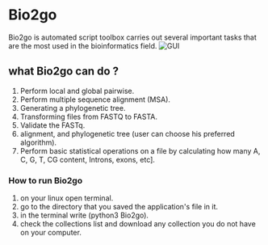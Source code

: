 # Bio2go
 Bio2go is automated script toolbox carries out several important tasks that are the most used in the bioinformatics field.
![GUI](https://user-images.githubusercontent.com/87371580/178114398-7f4fdf0b-fba0-4ec0-bbc8-5b27e15979b5.png)

## what Bio2go can do ?
1.	Perform local and global pairwise.
2.	Perform multiple sequence alignment (MSA).
3.	Generating a phylogenetic tree.
4.	Transforming files from FASTQ to FASTA.
5.	Validate the FASTq.
6.	alignment, and phylogenetic tree (user can choose his preferred algorithm).
7.	Perform basic statistical operations on a file by calculating how many A, C, G, T, CG content, Introns, exons, etc].

### How to run Bio2go 
1. on your linux open terminal. 
2. go to the directory that you saved the application's file in it.
3. in the terminal write  (python3 Bio2go).
4. check the collections list and download any collection you do not have on your computer.

